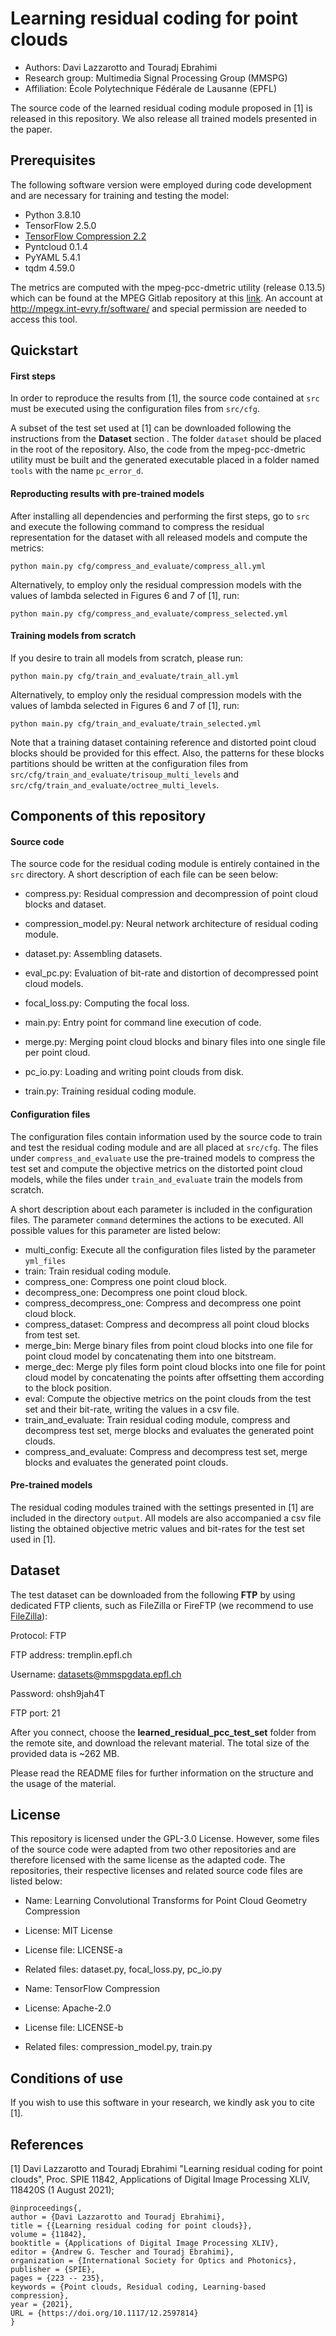 # Learning residual coding for point clouds



 * Authors: Davi Lazzarotto and Touradj Ebrahimi
 * Research group: Multimedia Signal Processing Group (MMSPG)
 * Affiliation: École Polytechnique Fédérale de Lausanne (EPFL)

The source code of the learned residual coding module proposed in [1] is released in this repository. We also release all trained models presented in the paper. 



## Prerequisites

The following software version were employed during code development and are necessary for training and testing the model:

* Python 3.8.10
* TensorFlow 2.5.0
* [TensorFlow Compression 2.2](https://github.com/tensorflow/compression)
* Pyntcloud 0.1.4
* PyYAML 5.4.1
* tqdm 4.59.0

The metrics are computed with the mpeg-pcc-dmetric utility (release 0.13.5) which can be found at the MPEG Gitlab repository at this [link](http://mpegx.int-evry.fr/software/MPEG/PCC/mpeg-pcc-dmetric). An account at http://mpegx.int-evry.fr/software/ and special permission are needed to access this tool. 

## Quickstart

#### First steps

In order to reproduce the results from [1], the source code contained at ```src``` must be executed using the configuration files from ```src/cfg```.  

A subset of the test set used at [1] can be downloaded following the instructions from the **Dataset** section . The folder ```dataset``` should be placed in the root of the repository. Also, the code from the mpeg-pcc-dmetric utility must be built and the generated executable placed in a folder named ```tools``` with the name ```pc_error_d```.

#### Reproducting results with pre-trained models

After installing all dependencies and performing the first steps, go to ```src``` and execute the following command to compress the residual representation for the dataset with all released models and compute the metrics:

```python main.py cfg/compress_and_evaluate/compress_all.yml```

Alternatively, to employ only the residual compression models with the values of lambda selected in Figures 6 and 7 of [1], run:

```python main.py cfg/compress_and_evaluate/compress_selected.yml```

#### Training models from scratch

If you desire to train all models from scratch, please run:

```python main.py cfg/train_and_evaluate/train_all.yml```

Alternatively, to employ only the residual compression models with the values of lambda selected in Figures 6 and 7 of [1], run:

```python main.py cfg/train_and_evaluate/train_selected.yml```

Note that a training dataset containing reference and distorted point cloud blocks should be provided for this effect. Also, the patterns for these blocks partitions should be written at the configuration files from ```src/cfg/train_and_evaluate/trisoup_multi_levels``` and ```src/cfg/train_and_evaluate/octree_multi_levels```.

## Components of this repository

#### Source code

The source code for the residual coding module is entirely contained in the ```src``` directory. A short description of each file can be seen below:

* compress.py: Residual compression and decompression of point cloud blocks and dataset.
* compression_model.py: Neural network architecture of residual coding module.
* dataset.py: Assembling datasets.
* eval_pc.py: Evaluation of bit-rate and distortion of decompressed point cloud models.
* focal_loss.py: Computing the focal loss.

* main.py: Entry point for command line execution of code.
* merge.py: Merging point cloud blocks and binary files into one single file per point cloud.
* pc_io.py: Loading and writing point clouds from disk.
* train.py: Training residual coding module.

#### Configuration files

The configuration files contain information used by the source code to train and test the residual coding module and are all placed at ```src/cfg```. The files under ```compress_and_evaluate``` use the pre-trained models to compress the test set and compute the objective metrics on the distorted point cloud models, while the files under ```train_and_evaluate``` train the models from scratch. 

A short description about each parameter is included in the configuration files. The parameter ```command``` determines the actions to be executed. All possible values for this parameter are listed below:

* multi_config: Execute all the configuration files listed by the parameter ```yml_files```
* train: Train residual coding module.
* compress_one: Compress one point cloud block.
* decompress_one: Decompress one point cloud block.
* compress_decompress_one: Compress and decompress one point cloud block.
* compress_dataset: Compress and decompress all point cloud blocks from test set.
* merge_bin: Merge binary files from point cloud blocks into one file for point cloud model by concatenating them into one bitstream.
* merge_dec: Merge ply files form point cloud blocks into one file for point cloud model by concatenating the points after offsetting them according to the block position.
* eval: Compute the objective metrics on the point clouds from the test set and their bit-rate, writing the values in a csv file.
* train_and_evaluate: Train residual coding module, compress and decompress test set, merge blocks and evaluates the generated point clouds.
* compress_and_evaluate: Compress and decompress test set, merge blocks and evaluates the generated point clouds.

#### Pre-trained models

The residual coding modules trained with the settings presented in [1] are included in the directory ```output```. All models are also accompanied a csv file listing the obtained objective metric values and bit-rates for the test set used in [1].

## Dataset 

The test dataset can be downloaded from the following **FTP** by using dedicated FTP clients, such as FileZilla or FireFTP (we recommend to use [FileZilla](https://filezilla-project.org/)):

Protocol: FTP

FTP address: tremplin.epfl.ch

Username: datasets@mmspgdata.epfl.ch

Password: ohsh9jah4T

FTP port: 21

After you connect, choose the **learned_residual_pcc_test_set** folder from the remote site, and download the relevant material. The total size of the provided data is ~262 MB. 

Please read the README files for further information on the structure and the usage of the material.

## License

This repository is licensed under the GPL-3.0 License. However, some files of the source code were adapted from two other repositories and are therefore licensed with the same license as the adapted code. The repositories, their respective licenses and related source code files are listed below:

* Name: Learning Convolutional Transforms for Point Cloud Geometry Compression
* License: MIT License
* License file: LICENSE-a
* Related files: dataset.py, focal_loss.py, pc_io.py



* Name: TensorFlow Compression
* License: Apache-2.0
* License file: LICENSE-b
* Related files: compression_model.py, train.py

## Conditions of use

If you wish to use this software in your research, we kindly ask you to cite [1].

## References

[1] Davi Lazzarotto and Touradj Ebrahimi "Learning residual coding for point clouds", Proc. SPIE 11842, Applications of Digital Image Processing XLIV, 118420S (1 August 2021);

```
@inproceedings{,
author = {Davi Lazzarotto and Touradj Ebrahimi},
title = {{Learning residual coding for point clouds}},
volume = {11842},
booktitle = {Applications of Digital Image Processing XLIV},
editor = {Andrew G. Tescher and Touradj Ebrahimi},
organization = {International Society for Optics and Photonics},
publisher = {SPIE},
pages = {223 -- 235},
keywords = {Point clouds, Residual coding, Learning-based compression},
year = {2021},
URL = {https://doi.org/10.1117/12.2597814}
}
```

